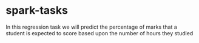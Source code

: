 # spark-tasks
In this regression task we will predict the percentage of marks that a student is expected to score based upon the number of hours they studied
